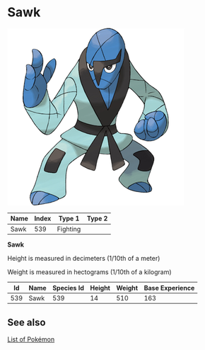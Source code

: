 # Sawk


![Sawk](images/539.png)

| **Name** | **Index** | **Type 1** | **Type 2** |
|----|----|----|----|
| Sawk | 539 | Fighting  |  |

**Sawk** 


Height is measured in decimeters (1/10th of a meter)

Weight is measured in hectograms (1/10th of a kilogram)

| **Id** | **Name** | **Species Id** | **Height** | **Weight** | **Base Experience** |
|--------|----------|----------------|------------|------------|---------------------|
| 539 | Sawk | 539 | 14 | 510 | 163 |


## See also

[List of Pokémon](../pokemon.md)
